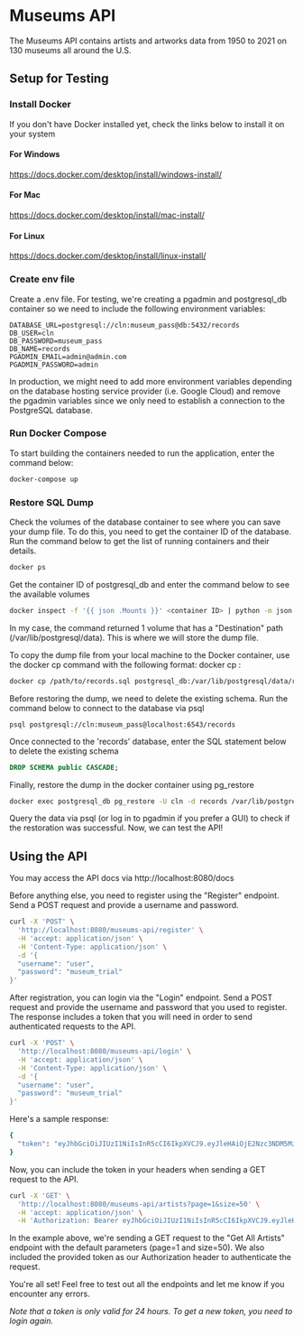 # Museums API

The Museums API contains artists and artworks data from 1950 to 2021 on 130 museums all around the U.S. 

## Setup for Testing

### Install Docker

If you don't have Docker installed yet, check the links below to install it on your system

#### For Windows
https://docs.docker.com/desktop/install/windows-install/
#### For Mac
https://docs.docker.com/desktop/install/mac-install/
#### For Linux
https://docs.docker.com/desktop/install/linux-install/

### Create env file

Create a .env file. For testing, we're creating a pgadmin and postgresql_db container so we need to include the following environment variables:

``` .env
DATABASE_URL=postgresql://cln:museum_pass@db:5432/records
DB_USER=cln
DB_PASSWORD=museum_pass
DB_NAME=records
PGADMIN_EMAIL=admin@admin.com
PGADMIN_PASSWORD=admin
```

In production, we might need to add more environment variables depending on the database hosting service provider (i.e. Google Cloud) and remove the pgadmin variables since we only need to establish a connection to the PostgreSQL database.

### Run Docker Compose
To start building the containers needed to run the application, enter the command below:

```bash
docker-compose up
```
### Restore SQL Dump

Check the volumes of the database container to see where you can save your dump file. To do this, you need to get the container ID of the database. Run the command below to get the list of running containers and their details.

```bash
docker ps
```

Get the container ID of postgresql_db and enter the command below to see the available volumes

```bash
docker inspect -f '{{ json .Mounts }}' <container ID> | python -m json.tool
```

In my case, the command returned 1 volume that has a "Destination" path (/var/lib/postgresql/data). This is where we will store the dump file.

To copy the dump file from your local machine to the Docker container, use the docker cp command with the following format:
docker cp <path to dump file in host machine> <container name>:<path to volume where dump file will be saved>

```bash 
docker cp /path/to/records.sql postgresql_db:/var/lib/postgresql/data/records.sql
```

Before restoring the dump, we need to delete the existing schema. Run the command below to connect to the database via psql

```
psql postgresql://cln:museum_pass@localhost:6543/records
```

Once connected to the 'records' database, enter the SQL statement below to delete the existing schema

``` sql
DROP SCHEMA public CASCADE;
```

Finally, restore the dump in the docker container using pg_restore

```bash
docker exec postgresql_db pg_restore -U cln -d records /var/lib/postgresql/data/records.sql
```

Query the data via psql (or log in to pgadmin if you prefer a GUI) to check if the restoration was successful. Now, we can test the API!

## Using the API

You may access the API docs via http://localhost:8080/docs

Before anything else, you need to register using the "Register" endpoint. Send a POST request and provide a username and password.

```bash
curl -X 'POST' \
  'http://localhost:8080/museums-api/register' \
  -H 'accept: application/json' \
  -H 'Content-Type: application/json' \
  -d '{
  "username": "user",
  "password": "museum_trial"
}'
```

After registration, you can login via the "Login" endpoint. Send a POST request and provide the username and password that you used to register. The response includes a token that you will need in order to send authenticated requests to the API.

```bash
curl -X 'POST' \
  'http://localhost:8080/museums-api/login' \
  -H 'accept: application/json' \
  -H 'Content-Type: application/json' \
  -d '{
  "username": "user",
  "password": "museum_trial"
}'
```
Here's a sample response:
```bash
{
  "token": "eyJhbGciOiJIUzI1NiIsInR5cCI6IkpXVCJ9.eyJleHAiOjE2Nzc3NDM5MzMsImlhdCI6MTY3NzY1NzUzMywic3ViIjoiY2VsaW5lIn0.laZxHqVHC0v-F60z6SyE-K7jnh4SkQVidl3bRv1bIpA"
}
```

Now, you can include the token in your headers when sending a GET request to the API.

```bash
curl -X 'GET' \
  'http://localhost:8080/museums-api/artists?page=1&size=50' \
  -H 'accept: application/json' \
  -H 'Authorization: Bearer eyJhbGciOiJIUzI1NiIsInR5cCI6IkpXVCJ9.eyJleHAiOjE2Nzc3NDM5MzMsImlhdCI6MTY3NzY1NzUzMywic3ViIjoiY2VsaW5lIn0.laZxHqVHC0v-F60z6SyE-K7jnh4SkQVidl3bRv1bIpA'
```

In the example above, we're sending a GET request to the "Get All Artists" endpoint with the default parameters (page=1 and size=50). We also included the provided token as our Authorization header to authenticate the request.

You're all set! Feel free to test out all the endpoints and let me know if you encounter any errors.

*Note that a token is only valid for 24 hours. To get a new token, you need to login again.*
